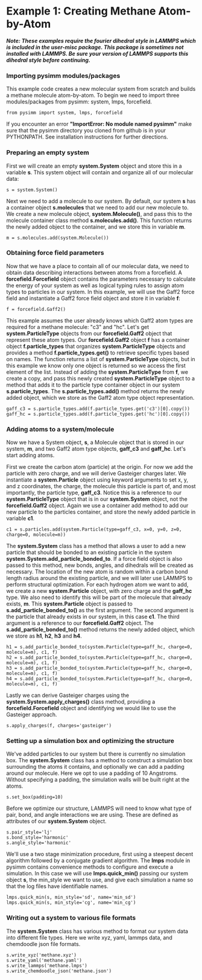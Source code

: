 Example 1: Creating Methane Atom-by-Atom
========================================

__*Note: These examples require the fourier dihedral style in LAMMPS which is included in the user-misc package. This package is sometimes not installed with LAMMPS. Be sure your version of LAMMPS supports this dihedral style before continuing.*__

### Importing pysimm modules/packages

This example code creates a new molecular system from scratch and builds a methane molecule atom-by-atom. To begin we need to import three modules/packages from pysimm: system, lmps, forcefield.

`from pysimm import system, lmps, forcefield`

If you encounter an error **"ImportError: No module named pysimm"** make sure that the pysimm directory you cloned from github is in your PYTHONPATH. See installation instructions for further directions.

### Preparing an empty system

First we will create an empty **system.System** object and store this in a variable **s**. This system object will contain and organize all of our molecular data:

`s = system.System()`

Next we need to add a molecule to our system. By default, our system **s** has a container object **s.molecules** that we need to add our new molecule to. We create a new molecule object, **system.Molecule()**, and pass this to the molecule container class method **s.molecules.add()**. This function returns the newly added object to the container, and we store this in variable **m**.

`m = s.molecules.add(system.Molecule())`

### Obtaining force field parameters

Now that we have a place to contain all of our molecular data, we need to obtain data describing interactions between atoms from a forcefield. A **forcefield.Forcefield** object contains the parameters necessary to calculate the energy of your system as well as logical typing rules to assign atom types to particles in our system. In this example, we will use the Gaff2 force field and instantiate a Gaff2 force field object and store it in variable **f**:

`f = forcefield.Gaff2()`

This example assumes the user already knows which Gaff2 atom types are required for a methane molecule: "c3" and "hc". Let's get **system.ParticleType** objects from our **forcefield.Gaff2** object that represent these atom types. Our **forcefield.Gaff2** object **f** has a container object **f.particle_types** that organizes **system.ParticleType** objects and provides a method **f.particle_types.get()** to retrieve specific types based on names. The function returns a list of **system.ParticleType** objects, but in this example we know only one object is returned so we access the first element of the list. Instead of adding the **system.ParticleType** from **f**, we create a copy, and pass this newly created **system.ParticleType** object to a method that adds it to the particle type container object in our system **s.particle_types**. The **s.particle_types.add()** method returns the newly added object, which we store as the Gaff2 atom type object representation.

```
gaff_c3 = s.particle_types.add(f.particle_types.get('c3')[0].copy())
gaff_hc = s.particle_types.add(f.particle_types.get('hc')[0].copy())
```

### Adding atoms to a system/molecule

Now we have a System object, **s**, a Molecule object that is stored in our system, **m**, and two Gaff2 atom type objects, **gaff_c3** and **gaff_hc**. Let's start adding atoms.

First we create the carbon atom (particle) at the origin. For now we add the particle with zero charge, and we will derive Gasteiger charges later. We instantiate a **system.Particle** object using keyword arguments to set x, y, and z coordinates, the charge, the molecule this particle is part of, and most importantly, the particle type, **gaff_c3**. Notice this is a reference to our **system.ParticleType** object that is in our **system.System** object, not the **forcefield.Gaff2** object. Again we use a container add method to add our new particle to the particles container, and store the newly added particle in variable **c1**.

`c1 = s.particles.add(system.Particle(type=gaff_c3, x=0, y=0, z=0, charge=0, molecule=m))`

The **system.System** class has a method that allows a user to add a new particle that should be bonded to an existing particle in the system **system.System.add_particle_bonded_to**. If a force field object is also passed to this method, new bonds, angles, and dihedrals will be created as necessary. The location of the new atom is random within a carbon bond length radius around the existing particle, and we will later use LAMMPS to perform structural optimization. For each hydrogen atom we want to add, we create a new **system.Particle** object, with zero charge and the **gaff_hc** type. We also need to identify this will be part of the molecule that already exists, **m**. This **system.Particle** object is passed to **s.add_particle_bonded_to()** as the first argument. The second argument is the particle that already exists in our system, in this case **c1**. The third argument is a reference to our **forcefield.Gaff2** object. The **s.add_particle_bonded_to()** method returns the newly added object, which we store as **h1**, **h2**, **h3** and **h4**.

```
h1 = s.add_particle_bonded_to(system.Particle(type=gaff_hc, charge=0, molecule=m), c1, f)
h2 = s.add_particle_bonded_to(system.Particle(type=gaff_hc, charge=0, molecule=m), c1, f)
h3 = s.add_particle_bonded_to(system.Particle(type=gaff_hc, charge=0, molecule=m), c1, f)
h4 = s.add_particle_bonded_to(system.Particle(type=gaff_hc, charge=0, molecule=m), c1, f)
```

Lastly we can derive Gasteiger charges using the **system.System.apply_charges()** class method, providing a **forcefield.Forcefield** object and identifying we would like to use the Gasteiger approach.

`s.apply_charges(f, charges='gasteiger')`

### Setting up a simulation box and optimizing the structure

We've added particles to our system but there is currently no simulation box. The **system.System** class has a method to construct a simulation box surrounding the atoms it contains, and optionally we can add a padding around our molecule. Here we opt to use a padding of 10 Angstroms. Without specifying a padding, the simulation walls will be built right at the atoms.

`s.set_box(padding=10)`

Before we optimize our structure, LAMMPS will need to know what type of pair, bond, and angle interactions we are using. These are defined as attributes of our **system.System** object.

```
s.pair_style='lj'
s.bond_style='harmonic'
s.angle_style='harmonic'
```

We'll use a two stage minimization procedure, first using a steepest decent algorithm followed by a conjugate gradient algorithm. The **lmps** module in pysimm contains convenience methods to configure and execute a simulation. In this case we will use **lmps.quick_min()** passing our system object **s**, the min_style we want to use, and give each simulation a name so that the log files have identifiable names.

```
lmps.quick_min(s, min_style='sd', name='min_sd')
lmps.quick_min(s, min_style='cg', name='min_cg')
```

### Writing out a system to various file formats

The **system.System** class has various method to format our system data into different file types. Here we write xyz, yaml, lammps data, and chemdoodle json file formats.

```
s.write_xyz('methane.xyz')
s.write_yaml('methane.yaml')
s.write_lammps('methane.lmps')
s.write_chemdoodle_json('methane.json')
```